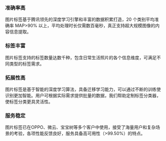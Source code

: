 ### 准确率高
图片标签基于腾讯领先的深度学习引擎和丰富的数据积累打造，20 个类别平均准确率 MAP>90% 以上，平均处理时长仅需数百毫秒，真正支持超大规模图像的内容信息提取。

### 标签丰富
图片标签支持的标签数量达数千种，包含日常生活照片的各个信息维度，可满足不同类型的标签需求。

### 拓展性高
图片标签是基于智能的深度学习算法，具备迁移学习能力，可以通过不断的训练使识别更加智能。用户可根据实际需求提供批量的数据，我们帮助定制标签分类器，使标签分类更具灵活性。 

### 服务稳定
图片标签已在OPPO、微云、宝宝树等多个客户中使用，接受了海量用户和复杂场景的考验，各项性能反馈良好，服务具备高可用性（>99.50%）的特点。

